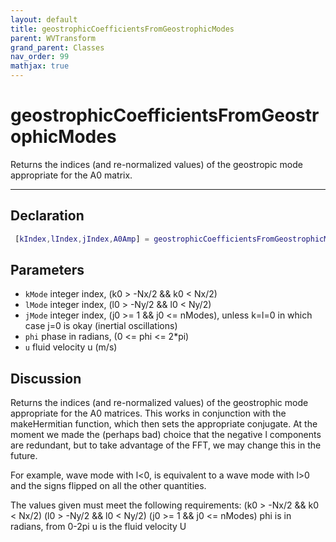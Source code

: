 ```yaml
---
layout: default
title: geostrophicCoefficientsFromGeostrophicModes
parent: WVTransform
grand_parent: Classes
nav_order: 99
mathjax: true
---
```


#  geostrophicCoefficientsFromGeostrophicModes

Returns the indices (and re-normalized values) of the geostropic mode appropriate for the A0 matrix.


---

## Declaration
```matlab
 [kIndex,lIndex,jIndex,A0Amp] = geostrophicCoefficientsFromGeostrophicModes(kMode, lMode, jMode, phi, u, signs)
```
## Parameters
+ `kMode`  integer index, (k0 > -Nx/2 && k0 < Nx/2)
+ `lMode`  integer index, (l0 > -Ny/2 && l0 < Ny/2)
+ `jMode`  integer index, (j0 >= 1 && j0 <= nModes), unless k=l=0 in which case j=0 is okay (inertial oscillations)
+ `phi`  phase in radians, (0 <= phi <= 2*pi)
+ `u`  fluid velocity u (m/s)

## Discussion

  Returns the indices (and re-normalized values) of the geostrophic mode
  appropriate for the A0 matrices. This works in conjunction with the
  makeHermitian function, which then sets the appropriate conjugate. At the
  moment we made the (perhaps bad) choice that the negative l components
  are redundant, but to take advantage of the FFT, we may change this in
  the future.
  
  For example, wave mode with l<0, is equivalent to a wave mode with l>0
  and the signs flipped on all the other quantities.
 
  The values given must meet the following requirements:
  (k0 > -Nx/2 && k0 < Nx/2)
  (l0 > -Ny/2 && l0 < Ny/2)
  (j0 >= 1 && j0 <= nModes)
  phi is in radians, from 0-2pi
  u is the fluid velocity U
 
              
